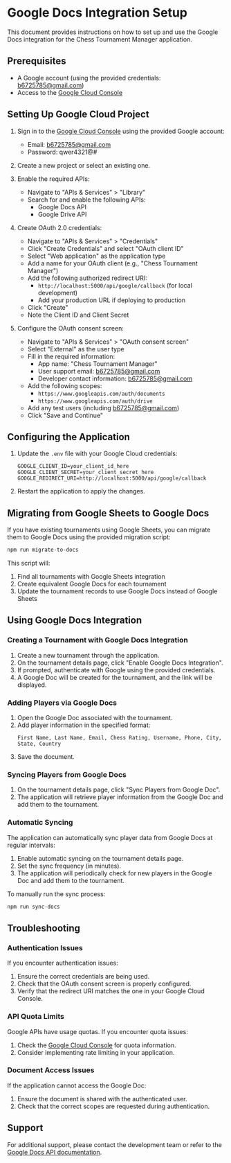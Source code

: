 # Google Docs Integration Setup

This document provides instructions on how to set up and use the Google Docs integration for the Chess Tournament Manager application.

## Prerequisites

- A Google account (using the provided credentials: b6725785@gmail.com)
- Access to the [Google Cloud Console](https://console.cloud.google.com/)

## Setting Up Google Cloud Project

1. Sign in to the [Google Cloud Console](https://console.cloud.google.com/) using the provided Google account:
   - Email: b6725785@gmail.com
   - Password: qwer4321@#

2. Create a new project or select an existing one.

3. Enable the required APIs:
   - Navigate to "APIs & Services" > "Library"
   - Search for and enable the following APIs:
     - Google Docs API
     - Google Drive API

4. Create OAuth 2.0 credentials:
   - Navigate to "APIs & Services" > "Credentials"
   - Click "Create Credentials" and select "OAuth client ID"
   - Select "Web application" as the application type
   - Add a name for your OAuth client (e.g., "Chess Tournament Manager")
   - Add the following authorized redirect URI:
     - `http://localhost:5000/api/google/callback` (for local development)
     - Add your production URL if deploying to production
   - Click "Create"
   - Note the Client ID and Client Secret

5. Configure the OAuth consent screen:
   - Navigate to "APIs & Services" > "OAuth consent screen"
   - Select "External" as the user type
   - Fill in the required information:
     - App name: "Chess Tournament Manager"
     - User support email: b6725785@gmail.com
     - Developer contact information: b6725785@gmail.com
   - Add the following scopes:
     - `https://www.googleapis.com/auth/documents`
     - `https://www.googleapis.com/auth/drive`
   - Add any test users (including b6725785@gmail.com)
   - Click "Save and Continue"

## Configuring the Application

1. Update the `.env` file with your Google Cloud credentials:
   ```
   GOOGLE_CLIENT_ID=your_client_id_here
   GOOGLE_CLIENT_SECRET=your_client_secret_here
   GOOGLE_REDIRECT_URI=http://localhost:5000/api/google/callback
   ```

2. Restart the application to apply the changes.

## Migrating from Google Sheets to Google Docs

If you have existing tournaments using Google Sheets, you can migrate them to Google Docs using the provided migration script:

```bash
npm run migrate-to-docs
```

This script will:
1. Find all tournaments with Google Sheets integration
2. Create equivalent Google Docs for each tournament
3. Update the tournament records to use Google Docs instead of Google Sheets

## Using Google Docs Integration

### Creating a Tournament with Google Docs Integration

1. Create a new tournament through the application.
2. On the tournament details page, click "Enable Google Docs Integration".
3. If prompted, authenticate with Google using the provided credentials.
4. A Google Doc will be created for the tournament, and the link will be displayed.

### Adding Players via Google Docs

1. Open the Google Doc associated with the tournament.
2. Add player information in the specified format:
   ```
   First Name, Last Name, Email, Chess Rating, Username, Phone, City, State, Country
   ```
3. Save the document.

### Syncing Players from Google Docs

1. On the tournament details page, click "Sync Players from Google Doc".
2. The application will retrieve player information from the Google Doc and add them to the tournament.

### Automatic Syncing

The application can automatically sync player data from Google Docs at regular intervals:

1. Enable automatic syncing on the tournament details page.
2. Set the sync frequency (in minutes).
3. The application will periodically check for new players in the Google Doc and add them to the tournament.

To manually run the sync process:

```bash
npm run sync-docs
```

## Troubleshooting

### Authentication Issues

If you encounter authentication issues:

1. Ensure the correct credentials are being used.
2. Check that the OAuth consent screen is properly configured.
3. Verify that the redirect URI matches the one in your Google Cloud Console.

### API Quota Limits

Google APIs have usage quotas. If you encounter quota issues:

1. Check the [Google Cloud Console](https://console.cloud.google.com/) for quota information.
2. Consider implementing rate limiting in your application.

### Document Access Issues

If the application cannot access the Google Doc:

1. Ensure the document is shared with the authenticated user.
2. Check that the correct scopes are requested during authentication.

## Support

For additional support, please contact the development team or refer to the [Google Docs API documentation](https://developers.google.com/docs/api). 